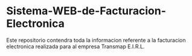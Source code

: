 # Sistema-WEB-de-Facturacion-Electronica
Este repositorio contendra toda la informacion referente a la facturacion electronica realizada para al empresa Transmap E.I.R.L. 
